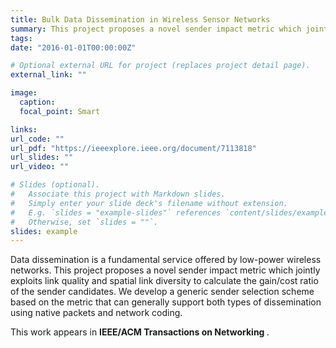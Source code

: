 ```yaml
---
title: Bulk Data Dissemination in Wireless Sensor Networks
summary: This project proposes a novel sender impact metric which jointly exploits link quality and spatial link diversity to calculate the gain/cost ratio of the sender candidates.
tags:
date: "2016-01-01T00:00:00Z"

# Optional external URL for project (replaces project detail page).
external_link: ""

image:
  caption:
  focal_point: Smart

links:
url_code: ""
url_pdf: "https://ieeexplore.ieee.org/document/7113818"
url_slides: ""
url_video: ""

# Slides (optional).
#   Associate this project with Markdown slides.
#   Simply enter your slide deck's filename without extension.
#   E.g. `slides = "example-slides"` references `content/slides/example-slides.md`.
#   Otherwise, set `slides = ""`.
slides: example
---
```


Data dissemination is a fundamental service offered by low-power wireless networks. This project proposes a novel sender impact metric which jointly exploits link quality and spatial link diversity to calculate the gain/cost ratio of the sender candidates. We develop a generic sender selection scheme based on the metric that can generally support both types of dissemination using native packets and network coding.


This work appears in <strong> IEEE/ACM Transactions on Networking </strong>.
